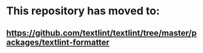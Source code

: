 # This repository has moved to:
## <https://github.com/textlint/textlint/tree/master/packages/textlint-formatter>